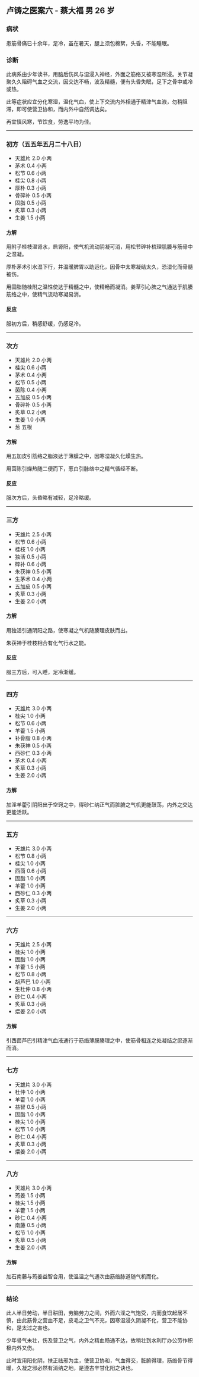 ## 卢铸之医案六 - 蔡大福 男 26 岁

### 病状

患筋骨痛已十余年，足冷，虽在暑天，腿上须包棉絮，头昏，不能睡眠。

### 诊断

此病系由少年读书，用脑后伤风与湿浸入神经，外面之筋络又被寒湿所浸。关节凝聚久久阻碍气血之交流，因交达不畅，波及精髓，便有头昏失眠，足下之骨中或冷或热。

此等症状应宜分化寒湿，温化气血，使上下交流内外相通于精津气血液，勿稍阻滞，即可使营卫协和，而内外中自然调达矣。

再宜慎风寒，节饮食，劳逸平均为佳。

---

### 初方（五五年五月二十八日）

- 天雄片 2.0 小两
- 茅术 0.4 小两
- 松节 0.6 小两
- 桂尖 0.8 小两
- 厚朴 0.3 小两
- 骨碎补 0.5 小两
- 固脂 0.5 小两
- 炙草 0.3 小两
- 生姜 1.5 小两

#### 方解

用附子桂枝温肾水，启肾阳，使气机流动阴凝可消，用松节碎补梳理肌腠与筋骨中之湿凝。

厚朴茅术引水湿下行，并温暖脾胃以助运化，因骨中太寒凝结太久，恐湿化而骨髓被伤。

用固脂随桂附之温性使达于精髓之中，使精畅而凝消。姜草引心脾之气通达于肌腠筋络之中，使精气流动寒凝易消。

#### 反应

服初方后，稍感舒缓，仍感足冷。

---

### 次方

- 天雄片 2.0 小两
- 桂尖 0.6 小两
- 茅术 0.4 小两
- 松节 0.5 小两
- 茵陈 0.4 小两
- 五加皮 0.5 小两
- 骨碎补 0.5 小两
- 炙草 0.2 小两
- 生姜 1.0 小两
- 葱 五根

#### 方解

用五加皮引筋络之脂液达于薄膜之中，因寒湿凝久化燥生热。

用茵陈引燥热随二便而下，葱白引脉络中之精气循经不断。

#### 反应

服次方后，头昏略有减轻，足冷略缓。

---

### 三方

- 天雄片 2.5 小两
- 松节 0.6 小两
- 桂枝 1.0 小两
- 独活 0.5 小两
- 碎补 0.6 小两
- 朱茯神 0.5 小两
- 生茅术 0.4 小两
- 五加皮 0.5 小两
- 炙草 0.3 小两
- 生姜 2.0 小两

#### 方解

用独活引通阴阳之路，使寒凝之气机随腠理皮肤而出。

朱茯神于桂枝相合有化气行水之能。

#### 反应

服三方后，可入睡，足冷渐缓。

---

### 四方

- 天雄片 3.0 小两
- 桂尖 1.0 小两
- 松节 0.6 小两
- 羊藿 1.5 小两
- 补骨脂 0.8 小两
- 朱茯神 0.5 小两
- 西砂仁 0.3 小两
- 茅术 0.4 小两
- 炙草 0.3 小两
- 生姜 2.0 小两

#### 方解

加淫羊藿引阴阳出于空窍之中，得砂仁纳正气而脏腑之气机更能鼓荡，内外之交达更能活跃。

---

### 五方

- 天雄片 3.0 小两
- 松节 0.8 小两
- 桂尖 1.0 小两
- 西茴 0.6 小两
- 固脂 1.0 小两
- 羊藿 1.0 小两
- 西砂仁 0.3 小两
- 炙草 0.3 小两
- 生姜 2.0 小两

---

### 六方

- 天雄片 2.5 小两
- 桂尖 1.0 小两
- 固脂 1.0 小两
- 羊藿 1.5 小两
- 松节 0.8 小两
- 胡芦巴 1.0 小两
- 生杜仲 0.8 小两
- 砂仁 0.4 小两
- 炙草 0.3 小两
- 煨姜 2.0 小两

#### 方解

引西茴芦巴引精津气血液通行于筋络薄膜腠理之中，使筋骨相连之处凝结之瘀逐渐而消。

---

### 七方

- 天雄片 3.0 小两
- 杜仲 1.0 小两
- 羊藿 1.0 小两
- 益智 0.5 小两
- 固脂 1.0 小两
- 桂尖 1.0 小两
- 松节 1.0 小两
- 砂仁 0.4 小两
- 炙草 0.3 小两
- 煨姜 2.0 小两

---

### 八方

- 天雄片 3.0 小两
- 筠姜 1.5 小两
- 桂尖 1.5 小两
- 羊藿 1.5 小两
- 砂仁 0.4 小两
- 南藤 0.5 小两
- 松节 1.0 小两
- 炙草 0.5 小两
- 生姜 2.0 小两

#### 方解

加石南藤与筠姜益智合用，使温温之气通次由筋络脉道随气机而化。

---

### 结论

此人半日劳动，半日耕田，劳脑劳力之间，外而六淫之气饱受，内而食饮起居不慎，由此筋骨之营血不足，皮毛之卫气不充，因寒湿浸久阴凝不化，营卫不能协和，是太过之害也。

少年骨气未壮，伤及营卫之气，内外之精血畅通不达，故稍壮到水利厅办公劳作积极内外又伤。

此时宜用阳化阴，扶正祛邪为主，使营卫协和，气血得交，脏腑得理，筋络骨节得暖，久凝之邪必然有消纳之地，是遵古辛甘化阳之诀也。
